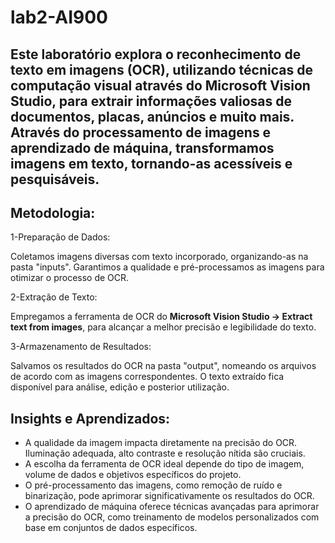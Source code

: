 # lab2-AI900

## Este laboratório explora o reconhecimento de texto em imagens (OCR), utilizando técnicas de computação visual através do Microsoft Vision Studio, para extrair informações valiosas de documentos, placas, anúncios e muito mais. Através do processamento de imagens e aprendizado de máquina, transformamos imagens em texto, tornando-as acessíveis e pesquisáveis.

## Metodologia:

1-Preparação de Dados:

Coletamos imagens diversas com texto incorporado, organizando-as na pasta "inputs".
Garantimos a qualidade e pré-processamos as imagens para otimizar o processo de OCR.

2-Extração de Texto:

Empregamos a ferramenta de OCR do <b>Microsoft Vision Studio -> Extract text from images</b>, para alcançar a melhor precisão e legibilidade do texto.

3-Armazenamento de Resultados:

Salvamos os resultados do OCR na pasta "output", nomeando os arquivos de acordo com as imagens correspondentes.
O texto extraído fica disponível para análise, edição e posterior utilização.

## Insights e Aprendizados:

* A qualidade da imagem impacta diretamente na precisão do OCR. Iluminação adequada, alto contraste e resolução nítida são cruciais.
* A escolha da ferramenta de OCR ideal depende do tipo de imagem, volume de dados e objetivos específicos do projeto.
* O pré-processamento das imagens, como remoção de ruído e binarização, pode aprimorar significativamente os resultados do OCR.
* O aprendizado de máquina oferece técnicas avançadas para aprimorar a precisão do OCR, como treinamento de modelos personalizados com base em conjuntos de dados específicos.
